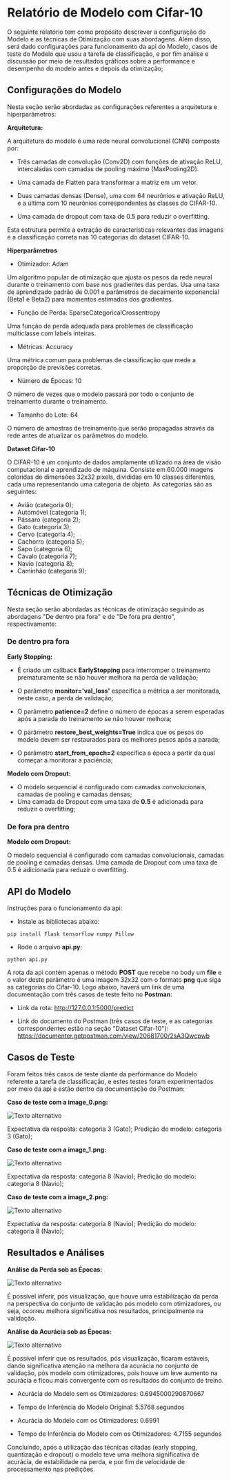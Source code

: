 # Relatório de Modelo com Cifar-10

O seguinte relatório tem como propósito descrever a configuração do Modelo e as técnicas de Otimização com suas abordagens. Além disso, será dado configurações para funcionamento da api do Modelo, casos de teste do Modelo que usou a tarefa de classificação, e por fim análise e discussão por meio de resultados gráficos sobre a performance e desempenho do modelo antes e depois da otimização;

## Configurações do Modelo

Nesta seção serão abordadas as configurações referentes a arquitetura e hiperparâmetros:

**Arquitetura:**

A arquitetura do modelo é uma rede neural convolucional (CNN) composta por:

- Três camadas de convolução (Conv2D) com funções de ativação ReLU, intercaladas com camadas de pooling máximo (MaxPooling2D).

- Uma camada de Flatten para transformar a matriz em um vetor.

- Duas camadas densas (Dense), uma com 64 neurônios e ativação ReLU, e a última com 10 neurônios correspondentes às classes do CIFAR-10.

- Uma camada de dropout com taxa de 0.5 para reduzir o overfitting.

Esta estrutura permite a extração de características relevantes das imagens e a classificação correta nas 10 categorias do dataset CIFAR-10.

**Hiperparâmetros**

- Otimizador: Adam

Um algoritmo popular de otimização que ajusta os pesos da rede neural durante o treinamento com base nos gradientes das perdas.
Usa uma taxa de aprendizado padrão de 0.001 e parâmetros de decaimento exponencial (Beta1 e Beta2) para momentos estimados dos gradientes.

- Função de Perda: SparseCategoricalCrossentropy

Uma função de perda adequada para problemas de classificação multiclasse com labels inteiras.

- Métricas: Accuracy

Uma métrica comum para problemas de classificação que mede a proporção de previsões corretas.

- Número de Épocas: 10

O número de vezes que o modelo passará por todo o conjunto de treinamento durante o treinamento.

- Tamanho do Lote: 64

O número de amostras de treinamento que serão propagadas através da rede antes de atualizar os parâmetros do modelo.

**Dataset Cifar-10**

O CIFAR-10 é um conjunto de dados amplamente utilizado na área de visão computacional e aprendizado de máquina. Consiste em 60.000 imagens coloridas de dimensões 32x32 pixels, divididas em 10 classes diferentes, cada uma representando uma categoria de objeto. As categorias são as seguintes:

- Avião (categoria 0);
- Automóvel (categoria 1);
- Pássaro (categoria 2);
- Gato (categoria 3);
- Cervo (categoria 4);
- Cachorro (categoria 5);
- Sapo (categoria 6);
- Cavalo (categoria 7);
- Navio (categoria 8);
- Caminhão (categoria 9);

## Técnicas de Otimização

Nesta seção serão abordadas as técnicas de otimização seguindo as abordagens "De dentro pra fora" e de "De fora pra dentro", respectivamente:

### De dentro pra fora

**Early Stopping:**

- É criado um callback **EarlyStopping** para interromper o treinamento prematuramente se não houver melhora na perda de validação;

- O parâmetro **monitor='val_loss'** especifica a métrica a ser monitorada, neste caso, a perda de validação;

- O parâmetro **patience=2** define o número de épocas a serem esperadas após a parada do treinamento se não houver melhora;

- O parâmetro **restore_best_weights=True** indica que os pesos do modelo devem ser restaurados para os melhores pesos após a parada;

- O parâmetro **start_from_epoch=2** especifica a época a partir da qual começar a monitorar a paciência;

**Modelo com Dropout:**

- O modelo sequencial é configurado com camadas convolucionais, camadas de pooling e camadas densas;
- Uma camada de Dropout com uma taxa de **0.5** é adicionada para reduzir o overfitting;

### De fora pra dentro

**Modelo com Dropout:**

O modelo sequencial é configurado com camadas convolucionais, camadas de pooling e camadas densas.
Uma camada de Dropout com uma taxa de 0.5 é adicionada para reduzir o overfitting.

## API do Modelo

Instruções para o funcionamento da api:

- Instale as bibliotecas abaixo:

```
pip install Flask tensorflow numpy Pillow
```

- Rode o arquivo **api.py**:

```
python api.py
```

A rota da api contém apenas o método **POST** que recebe no body um **file** e o valor deste parâmetro é uma imagem 32x32 com o formato **png** que siga as categorias do Cifar-10. Logo abaixo, haverá um link de uma documentação com três casos de teste feito no **Postman**:

- Link da rota: http://127.0.0.1:5000/predict

- Link do documento do Postman (três casos de teste, e as categorias correspondentes estão na seção "Dataset Cifar-10"): https://documenter.getpostman.com/view/20681700/2sA3Qwcpwb

## Casos de Teste

Foram feitos três casos de teste diante da performance do Modelo referente a tarefa de classificação, e estes testes foram experimentados por meio da api e estão dentro da documentação do Postman:

**Caso de teste com a image_0.png:**

![Texto alternativo](image_0.png)

Expectativa da resposta: categoria 3 (Gato);
Predição do modelo: categoria 3 (Gato);

**Caso de teste com a image_1.png:**

![Texto alternativo](image_1.png)

Expectativa da resposta: categoria 8 (Navio);
Predição do modelo: categoria 8 (Navio);

**Caso de teste com a image_2.png:**

![Texto alternativo](image_2.png)

Expectativa da resposta: categoria 8 (Navio);
Predição do modelo: categoria 8 (Navio);

## Resultados e Análises

**Análise da Perda sob as Épocas:**

![Texto alternativo](compare_images_loss.png)

É possível inferir, pós visualização, que houve uma estabilização da perda na perspectiva do conjunto de validação pós modelo com otimizadores, ou seja, ocorreu melhora significativa nos resultados, principalmente na validação.

**Análise da Acurácia sob as Épocas:**

![Texto alternativo](compare_images_acc.png)

É possível inferir que os resultados, pós visualização, ficaram estáveis, dando significativa atenção na melhora da acurácia no conjunto de validação, pós modelo com otimizadores, pois houve um leve aumento na acurácia e ficou mais convergente com os resultados do conjunto de treino.

- Acurácia do Modelo sem os Otimizadores: 0.6945000290870667
- Tempo de Inferência do Modelo Original: 5.5768 segundos

- Acurácia do Modelo com os Otimizadores: 0.6991
- Tempo de Inferência do Modelo com os Otimizadores: 4.7155 segundos

Concluindo, após a utilização das técnicas citadas (early stopping, quantização e dropout) o modelo teve uma melhora significativa de acurácia, de estabilidade na perda, e por fim de velocidade de processamento nas predições.